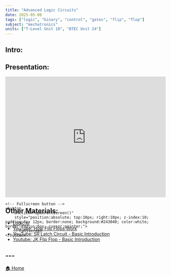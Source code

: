 ```yaml
---
title: "Advanced Logic Circuits"
date: 2025-05-08
tags: ["logic", "binary", "control", "gates", "flip", "flop"]
subject: "mechatronics"
units: ["T-Level Unit 10", "BTEC Unit 24"]
---
```


## Intro:

## Presentation:

<div id="pdf-container" style="position: relative; width: 100%; height: 0; padding-top: 75%;">
    <iframe 
        id="pdf-frame"
        src="https://EngineeringShare.github.io/engineering-hub/presentations/Advanced Logic Gates.pdf" 
        style="position: absolute; top: 0; left: 0; width: 100%; height: 100%; border: none;" 
        allowfullscreen
        webkitallowfullscreen
        mozallowfullscreen>
    </iframe>

    <!-- Fullscreen button -->
    <button 
        onclick="openFullscreen()" 
        style="position:absolute; top:10px; right:10px; z-index:10; padding:6px 12px; border:none; background:#243040; color:white; border-radius:6px; cursor:pointer;">
        ⛶ Fullscreen
    </button>
</div>

<script>
    function openFullscreen() {
        const elem = document.getElementById("pdf-frame");
        if (elem.requestFullscreen) {
            elem.requestFullscreen();
        } else if (elem.webkitRequestFullscreen) { // Safari
            elem.webkitRequestFullscreen();
        } else if (elem.msRequestFullscreen) { // IE11
            elem.msRequestFullscreen();
        }
    }
</script>

## Other Materials:
* [Logic.ly](https://logic.ly/)
* [YouTube: How Flip Flops Work](https://youtu.be/Hi7rK0hZnfc?si=WmR7XNM2awXWCW6P)
* [YouTube: SR Latch Circuit - Basic Introduction](https://www.youtube.com/watch?v=L5V1IxFhq0k)
* [Youtube: JK Flip Flop - Basic Introduction](https://youtu.be/Soj8BfhEdy4?si=3zJOOd_BpGjjA76a)

## ---

<a href="https://engineeringshare.github.io/engineering-hub">🏠 Home</a>
